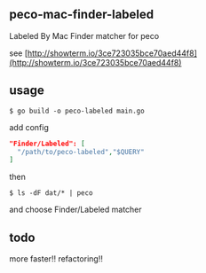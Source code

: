 ## peco-mac-finder-labeled

Labeled By Mac Finder matcher for peco

see [http://showterm.io/3ce723035bce70aed44f8](http://showterm.io/3ce723035bce70aed44f8)

## usage

    $ go build -o peco-labeled main.go

add config

```json
"Finder/Labeled": [
  "/path/to/peco-labeled","$QUERY"
]
```

then

    $ ls -dF dat/* | peco

and choose Finder/Labeled matcher

## todo

more faster!! refactoring!!
